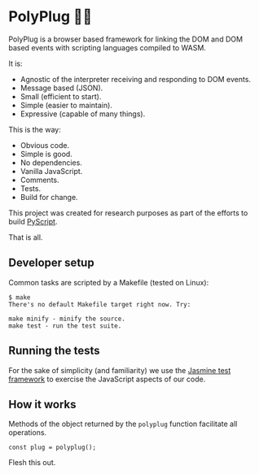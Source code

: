 # PolyPlug 🦜🔌

PolyPlug is a browser based framework for linking the DOM and DOM based events
with scripting languages compiled to WASM.

It is:

* Agnostic of the interpreter receiving and responding to DOM events.
* Message based (JSON).
* Small (efficient to start).
* Simple (easier to maintain).
* Expressive (capable of many things).

This is the way:

* Obvious code.
* Simple is good.
* No dependencies.
* Vanilla JavaScript.
* Comments.
* Tests.
* Build for change.

This project was created for research purposes as part of the efforts to build
[PyScript](https://pyscript.net).

That is all.

## Developer setup

Common tasks are scripted by a Makefile (tested on Linux):

```
$ make
There's no default Makefile target right now. Try:

make minify - minify the source.
make test - run the test suite.
```

## Running the tests

For the sake of simplicity (and familiarity) we use the
[Jasmine test framework](https://jasmine.github.io/index.html) to exercise the
JavaScript aspects of our code.

## How it works

Methods of the object returned by the `polyplug` function facilitate all
operations.

```JS
const plug = polyplug();
```

Flesh this out.
